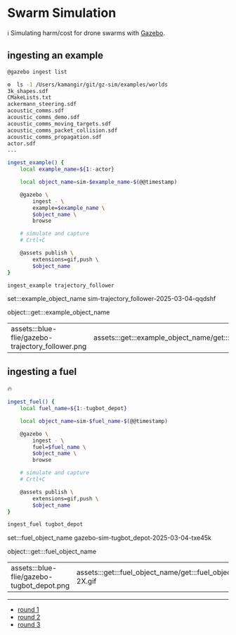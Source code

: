 # Swarm Simulation

ℹ️ Simulating harm/cost for drone swarms with [Gazebo](https://gazebosim.org/home).

## ingesting an example

```bash
@gazebo ingest list
```
```bash
⚙️  ls -1 /Users/kamangir/git/gz-sim/examples/worlds
3k_shapes.sdf
CMakeLists.txt
ackermann_steering.sdf
acoustic_comms.sdf
acoustic_comms_demo.sdf
acoustic_comms_moving_targets.sdf
acoustic_comms_packet_collision.sdf
acoustic_comms_propagation.sdf
actor.sdf
...
```

```bash
ingest_example() {
    local example_name=${1:-actor}

    local object_name=sim-$example_name-$(@@timestamp)

    @gazebo \
        ingest - \
        example=$example_name \
        $object_name \
        browse

    # simulate and capture
    # Crtl+C

    @assets publish \
        extensions=gif,push \
        $object_name
}

ingest_example trajectory_follower
```

set:::example_object_name sim-trajectory_follower-2025-03-04-qqdshf

object:::get:::example_object_name

| | |
|-|-|
| assets:::blue-flie/gazebo-trajectory_follower.png | assets:::get:::example_object_name/get:::example_object_name.gif |

## ingesting a fuel

🔥

```bash
ingest_fuel() {
    local fuel_name=${1:-tugbot_depot}

    local object_name=sim-$fuel_name-$(@@timestamp)

    @gazebo \
        ingest - \
        fuel=$fuel_name \
        $object_name \
        browse

    # simulate and capture
    # Crtl+C

    @assets publish \
        extensions=gif,push \
        $object_name
}

ingest_fuel tugbot_depot
```

set:::fuel_object_name gazebo-sim-tugbot_depot-2025-03-04-txe45k

object:::get:::fuel_object_name

| | |
|-|-|
| assets:::blue-flie/gazebo-tugbot_depot.png | assets:::get:::fuel_object_name/get:::fuel_object_name-2X.gif |

---

- [round 1](./gazebo-01.md)
- [round 2](./gazebo-02.md)
- [round 3](./gazebo-03.md)